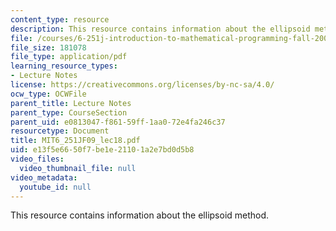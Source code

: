 ```yaml
---
content_type: resource
description: This resource contains information about the ellipsoid method.
file: /courses/6-251j-introduction-to-mathematical-programming-fall-2009/e13f5e6650f7be1e21101a2e7bd0d5b8_MIT6_251JF09_lec18.pdf
file_size: 181078
file_type: application/pdf
learning_resource_types:
- Lecture Notes
license: https://creativecommons.org/licenses/by-nc-sa/4.0/
ocw_type: OCWFile
parent_title: Lecture Notes
parent_type: CourseSection
parent_uid: e0813047-f861-59ff-1aa0-72e4fa246c37
resourcetype: Document
title: MIT6_251JF09_lec18.pdf
uid: e13f5e66-50f7-be1e-2110-1a2e7bd0d5b8
video_files:
  video_thumbnail_file: null
video_metadata:
  youtube_id: null
---
```

This resource contains information about the ellipsoid method.